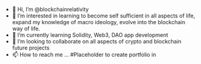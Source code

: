 - 👋 Hi, I’m @blockchainrelativity
- 👀 I’m interested in learning to become self sufficient in all aspects of life, expand my knowledge of macro ideology, evolve into the blockchain way of life.
- 🌱 I’m currently learning Solidity, Web3, DAO app development
- 💞️ I’m looking to collaborate on all aspects of crypto and blockchain future projects
- 📫 How to reach me ... #Placeholder to create portfolio in 

<!---
blockchainrelativity/blockchainrelativity is a ✨ special ✨ repository because its `README.md` (this file) appears on your GitHub profile.
You can click the Preview link to take a look at your changes.
--->
